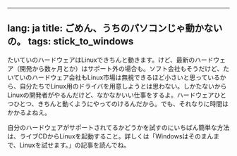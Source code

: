 

---
lang: ja
title: ごめん、うちのパソコンじゃ動かないの。
tags: stick_to_windows
---

たいていのハードウェアはLinuxできちんと動きます。けど、最新のハードウェア（開発から数ヶ月とか）はサポート外の場合も。ソフト会社もそうだけど、たいていのハードウェア会社もLinux市場は無視できるほど小さいと思っているから、自分たちでLinux用のドライバを用意しようとは思わない。しかたないからLinuxの開発者がやるんだけど、なかなかいい仕事をするよ。ハードウェアひとつひとつ、きちんと動くようにやってのけるんだから。でも、それなりに時間はかかるよねえ。

自分のハードウェアがサポートされてるかどうかを試すのにいちばん簡単な方法は、ライブCDからLinuxを起動すること。詳しくは「Windowsはそのまんまで、Linuxを試せます。」の記事を読んでね。

